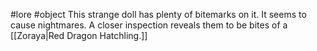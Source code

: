 #lore #object
This strange doll has plenty of bitemarks on it. It seems to cause nightmares. A closer inspection reveals them to be bites of a [[Zoraya|Red Dragon Hatchling.]]
